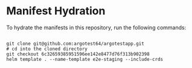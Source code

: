 
# Manifest Hydration

To hydrate the manifests in this repository, run the following commands:

```shell

git clone git@github.com:argotest64/argotestapp.git
# cd into the cloned directory
git checkout 6c32659385951596ee142e8477d76f313b902398
helm template . --name-template e2e-staging --include-crds
```